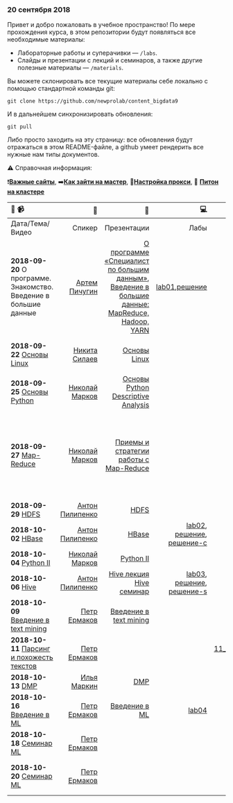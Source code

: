 ### 20 сентября 2018

Привет и добро пожаловать в учебное пространство! По мере прохождения курса, в этом репозитории будут появляться все необходимые материалы:
* Лабораторные работы и суперачивки — `/labs`. 
* Слайды и презентации с лекций и семинаров, а также другие полезные материалы — `/materials`.

Вы можете склонировать все текущие материалы себе локально с помощью стандартной команды git:

`git clone https://github.com/newprolab/content_bigdata9`

И в дальнейшем синхронизировать обновления:

`git pull`

Либо просто заходить на эту страницу: все обновления будут отражаться в этом README-файле, а github умеет рендерить все нужные нам типы документов.

:warning: Справочная информация:

:heavy_exclamation_mark:[**Важные сайты**](important_sites.md), :arrow_right:[**Как зайти на мастер**](extra/login_to_master.md), :link:[**Настройка прокси**](extra/proxy.md), :snake: [**Питон на кластере**](extra/python_instructions.md)

| :calendar: :video_camera: |:postbox:|:blue_book:|:computer:|:books:|:cake:|
| :-----------| -------:| ------:| -------:|------:|----:|
|Дата/Тема/Видео|Спикер|Презентации|Лабы|Ноутбуки|Доп.|
|**2018-09-20** О программе. Знакомство. Введение в большие данные |[Артем Пичугин](https://www.facebook.com/apichugin)|[О программе «Специалист по большим данным»](materials/2018-09-20_О-программе_Артем-Пичугин.pptx), [Введение в большие данные: MapReduce, Hadoop, YARN](materials/2018-09-20_Введение-в-большие-данные_Артем-Пичугин.pptx) | [lab01](labs/lab01),[решение](solutions/lab01s) | | | 
|**2018-09-22**  [Основы Linux]() |[Никита Силаев]() | [Основы Linux](materials/2018-09-25-Основы_Linux-Никита_Силаев.pdf) || |[Упражнения](extra/2017-09-23_Linux_exercises.pdf) [Команды Shell](extra/2017-09-23_Команды_в_Linux_Никита_Силаев.pdf), [Основы Линукс от Николая Маркова](extra/2018-03-24-Основы_Linux-Николай_Марков.pdf) |
|**2018-09-25**  [Основы Python]() |[Николай Марков]() | [Основы Python Descriptive Analysis](materials/2018-09-26-Основы_Python-Descriptive-analysys-Николай_Марков.pdf) || |[Упражнения](extra/2017-09-26_Python_light_exercises.pdf)  |
|**2018-09-27**  [Map-Reduce]() |[Николай Марков]() | [Приемы и стратегии работы с Map-Reduce](materials/2018-09-27-Приёмы_и_стратегии_работы_с_MR-Nikolay.pdf) || | [статья от Гугл](https://static.googleusercontent.com/media/research.google.com/en//archive/mapreduce-osdi04.pdf),[Hadoop Streaming manual](http://hadoop.apache.org/docs/r2.8.3/hadoop-streaming/HadoopStreaming.html), [MR Tutorial](http://hadoop.apache.org/docs/r2.8.3/hadoop-mapreduce-client/hadoop-mapreduce-client-core/MapReduceTutorial.html), [MR Tutorial Yahoo](https://developer.yahoo.com/hadoop/tutorial/module4.html), [UI для мониторинга Hadoop-джобов на кластере](http://master.cluster-lab.com:8088/cluster) - :warning: - через [прокси](extra/proxy.md), [примеры от Николая](extra/mapreduce_practice) |
|**2018-09-29**  [HDFS]() |[Антон Пилипенко]() | [HDFS](materials/2018-09-29-HDFS_Anton_Pilipenko.pdf) || |  |
|**2018-10-02**  [HBase]() |[Антон Пилипенко]() | [HBase](materials/2018-10-02-Основы_HBASE_Антон_Пилипенко.pdf) | [lab02](labs/lab02), [решение](solutions/lab02), [решение-с](solutoins/lab02s) | | |
|**2018-10-04**  [Python II]() |[Николай Марков]() | [Python II](materials/2018-10-04-Питон_matplotlib_ml_Николай_Марков.pdf) || | [тетрадки и дата](extra/python2_code_data) |
|**2018-10-06**  [Hive]() |[Антон Пилипенко]() | [Hive лекция](materials/2018-10-06-Hive_Pig_Hue_Антон_Пилипенко.pdf) [Hive семинар](materials/2018-10-06_Семинар_Hive_Антон_Пилипенко.pdf) |[lab03](labs/lab03), [решение](solutions/lab03), [решение-s](/solutions/lab03s)| | [Hive SQL cheat-sheet](https://hortonworks.com/blog/hive-cheat-sheet-for-sql-users/) [Продвинутый Hive](https://habrahabr.ru/company/dca/blog/305838/)|
|**2018-10-09**  [Введение в text mining]() |[Петр Ермаков]() | [Введение в text mining](materials/2018-10-09-Введение_в_Text-mining_Петр_Ермаков.pdf) | | [tf-idf.ipynb](extra/tf-idf.ipynb) [zipf.ipynb](extra/zipf.ipynb) | [упражнения](extra/2018-10-09_Text-mining_exercises.pdf) |
|**2018-10-11**  [Парсинг и похожесть текстов]() |[Петр Ермаков]() | | |[2018-10-11_Download_vacancies.ipynb](extra/2018-10-11_Download_vacancies.ipynb), [2018-10-11_Text_mining.ipynb](extra/2018-10-11_Text_mining.ipynb) | [data.pickle](extra/data.pickle) |
|**2018-10-13**  [DMP]() |[Илья Маркин]() |[DMP](materials/2018-10-13_DMP-Markin-Challenges.pdf) || |  |
|**2018-10-16** [Введение в ML]() |[Петр Ермаков]() | [Введение в ML](materials/2018-10-16-Intro_to_ML_Петр_Ермаков.pdf) | [lab04](labs/lab04) | | |
|**2018-10-18**  [Семинар ML]() |[Петр Ермаков]() | || [titanic.ipynb](extra/titanic.ipynb) | [Kaggle Titanic](https://www.kaggle.com/c/titanic) |
|**2018-10-20**  [Семинар ML]() |[Петр Ермаков]() | || | [npl_for_students](https://github.com/ermakovpetr/npl_for_students/) (ml_on_text_bow.ipynb + json data files), [ML workflow](extra/machine_learning_workflow.pdf) |


